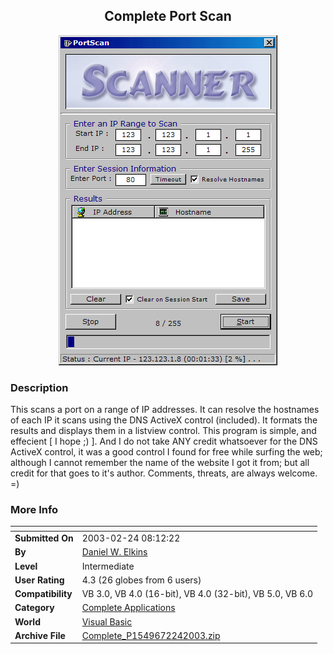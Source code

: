﻿<div align="center">

## Complete Port Scan

<img src="PIC2003224924172015.gif">
</div>

### Description

This scans a port on a range of IP addresses. It can resolve the hostnames of each IP it scans using the DNS ActiveX control (included). It formats the results and displays them in a listview control. This program is simple, and effecient [ I hope ;) ]. And I do not take ANY credit whatsoever for the DNS ActiveX control, it was a good control I found for free while surfing the web; although I cannot remember the name of the website I got it from; but all credit for that goes to it's author. Comments, threats, are always welcome. =)
 
### More Info
 


<span>             |<span>
---                |---
**Submitted On**   |2003-02-24 08:12:22
**By**             |[Daniel W\. Elkins](https://github.com/Planet-Source-Code/PSCIndex/blob/master/ByAuthor/daniel-w-elkins.md)
**Level**          |Intermediate
**User Rating**    |4.3 (26 globes from 6 users)
**Compatibility**  |VB 3\.0, VB 4\.0 \(16\-bit\), VB 4\.0 \(32\-bit\), VB 5\.0, VB 6\.0
**Category**       |[Complete Applications](https://github.com/Planet-Source-Code/PSCIndex/blob/master/ByCategory/complete-applications__1-27.md)
**World**          |[Visual Basic](https://github.com/Planet-Source-Code/PSCIndex/blob/master/ByWorld/visual-basic.md)
**Archive File**   |[Complete\_P1549672242003\.zip](https://github.com/Planet-Source-Code/daniel-w-elkins-complete-port-scan__1-43487/archive/master.zip)








